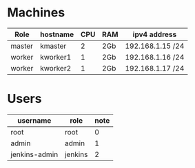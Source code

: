 # Machines

| Role      | hostname      | CPU | RAM | ipv4 address          |
|-----------|---------------|-----|-----|-----------------------|
| master    | kmaster       |  2  | 2Gb | 192.168.1.15 /24      |
| worker    | kworker1      |  1  | 2Gb | 192.168.1.16 /24      |
| worker    | kworker2      |  1  | 2Gb | 192.168.1.17 /24      |

# Users

| username          | role      | note              |
|-------------------|-----------|-------------------|
| root              | root      | 0                 |
| admin             | admin     | 1                 |
| jenkins-admin     | jenkins   | 2                 |

